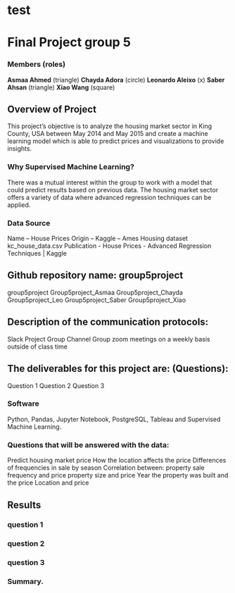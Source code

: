 # test

# Final Project group 5
 ### Members (roles)
**Asmaa Ahmed** (triangle)
**Chayda Adora** (circle)
**Leonardo Aleixo** (x)
**Saber Ahsan** (triangle)
**Xiao Wang** (square)
 
 ## Overview of Project
This project’s objective is to analyze the housing market sector in King County, USA between May 2014 and May 2015 and create a machine learning model which is able to predict prices and visualizations to provide insights.
 
 ### Why Supervised Machine Learning?
There was a mutual interest within the group to work with a model that could predict results based on previous data. The housing market sector offers a variety of data where advanced regression techniques can be applied.
 
### Data Source
Name – House Prices
Origin – Kaggle – Ames Housing dataset
kc_house_data.csv
Publication - House Prices - Advanced Regression Techniques | Kaggle
 

## Github repository name: group5project
group5project
Group5project_Asmaa
Group5project_Chayda
Group5project_Leo
Group5project_Saber
Group5project_Xiao

  
 ## Description of the communication protocols:
Slack Project Group Channel
Group zoom meetings on a weekly basis outside of class time

## The deliverables for this project are: (Questions):
Question 1
Question 2 
Question 3
### Software
Python, Pandas, Jupyter Notebook, PostgreSQL, Tableau and Supervised Machine Learning.
### Questions that will be answered with the data:
Predict housing market price 
How the location affects the price 
Differences of frequencies in sale by season
Correlation between:
property sale frequency and price
property size and price 
Year the property was built and the price
Location and price

## Results
### question 1
### question 2
### question 3
### Summary.

